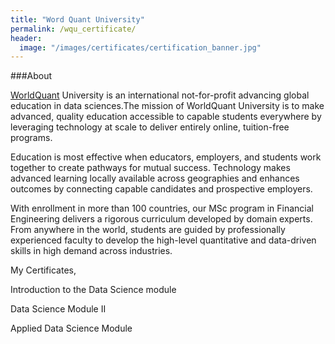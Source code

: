 ```yaml
---
title: "Word Quant University"
permalink: /wqu_certificate/
header:
  image: "/images/certificates/certification_banner.jpg"
---
```


###About

[WorldQuant](https://wqu.org/) University is an international not-for-profit advancing global education in data sciences.The mission of WorldQuant University is to make advanced, quality education accessible to capable students everywhere by leveraging technology at scale to deliver entirely online, tuition-free programs.

Education is most effective when educators, employers, and students work together to create pathways for mutual success. Technology makes advanced learning locally available across geographies and enhances outcomes by connecting capable candidates and prospective employers.

With enrollment in more than 100 countries, our MSc program in Financial Engineering delivers a rigorous curriculum developed by domain experts. From anywhere in the world, students are guided by professionally experienced faculty to develop the high-level quantitative and data-driven skills in high demand across industries.

My Certificates,

Introduction to the Data Science module
<a href="/images/certificates/Certificate of Completion wordquant DS.pdf" class="image fit" type="application/pdf"><img src="images/marr_pic.jpg" alt=""></a>

Data Science Module II
<a href="/images/certificates/Certificate of Completion WQU Module II.pdf" class="image fit" type="application/pdf"><img src="images/marr_pic.jpg" alt=""></a>

Applied Data Science Module
<a href="/images/certificates/Certificate of Completion WQU Full.pdf" class="image fit" type="application/pdf"><img src="images/marr_pic.jpg" alt=""></a>
